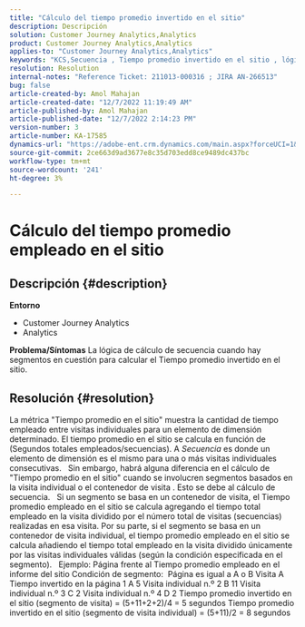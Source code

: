 ```yaml
---
title: "Cálculo del tiempo promedio invertido en el sitio"
description: Descripción
solution: Customer Journey Analytics,Analytics
product: Customer Journey Analytics,Analytics
applies-to: "Customer Journey Analytics,Analytics"
keywords: "KCS,Secuencia , Tiempo promedio invertido en el sitio , lógica de secuencia"
resolution: Resolution
internal-notes: "Reference Ticket: 211013-000316 ; JIRA AN-266513"
bug: false
article-created-by: Amol Mahajan
article-created-date: "12/7/2022 11:19:49 AM"
article-published-by: Amol Mahajan
article-published-date: "12/7/2022 2:14:23 PM"
version-number: 3
article-number: KA-17585
dynamics-url: "https://adobe-ent.crm.dynamics.com/main.aspx?forceUCI=1&pagetype=entityrecord&etn=knowledgearticle&id=756b300e-2176-ed11-81aa-6045bd006a22"
source-git-commit: 2ce663d9ad3677e8c35d703edd8ce9489dc437bc
workflow-type: tm+mt
source-wordcount: '241'
ht-degree: 3%

---
```


# Cálculo del tiempo promedio empleado en el sitio

## Descripción {#description}

<b>Entorno</b>
- Customer Journey Analytics
- Analytics



<b>Problema/Síntomas</b>
La lógica de cálculo de secuencia cuando hay segmentos en cuestión para calcular el Tiempo promedio invertido en el sitio.


## Resolución {#resolution}


La métrica &quot;Tiempo promedio en el sitio&quot; muestra la cantidad de tiempo empleado entre visitas individuales para un elemento de dimensión determinado. El tiempo promedio en el sitio se calcula en función de (Segundos totales empleados/secuencias). A *Secuencia* es donde un elemento de dimensión es el mismo para una o más visitas individuales consecutivas.
 
Sin embargo, habrá alguna diferencia en el cálculo de &quot;Tiempo promedio en el sitio&quot; cuando se involucren segmentos basados en la visita individual o el contenedor de visita . Esto se debe al cálculo de secuencia.
 
Si un segmento se basa en un contenedor de visita, el Tiempo promedio empleado en el sitio se calcula agregando el tiempo total empleado en la visita dividido por el número total de visitas (secuencias) realizadas en esa visita.
Por su parte, si el segmento se basa en un contenedor de visita individual, el tiempo promedio empleado en el sitio se calcula añadiendo el tiempo total empleado en la visita dividido únicamente por las visitas individuales válidas (según la condición especificada en el segmento).
 
Ejemplo: Página frente al Tiempo promedio empleado en el informe del sitio Condición de segmento:  Página es igual a A o B Visita A Tiempo invertido en la página 1 A 5 Visita individual n.º 2 B 11 Visita individual n.º 3 C 2 Visita individual n.º 4 D 2 Tiempo promedio invertido en el sitio (segmento de visita) = (5+11+2+2)/4 = 5 segundos Tiempo promedio invertido en el sitio (segmento de visita individual) = (5+11)/2 = 8 segundos
